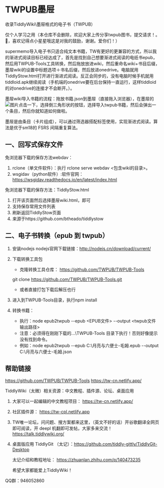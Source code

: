# TWPUB墨屉
收录TiddlyWiki\墨屉格式的电子书（TWPUB）

仅个人学习之用（本仓库不会删除，欢迎大家上传分享twpub图书，提交请求！。🙂，喜欢记得点小星星哦这是对我的鼓励，谢谢。爱你们！）

supermemo导入电子书只适合纯文本书籍，TW有更好的更兼容的方式，所以我的渐进式阅读目标已经达成了，首先是找到自己想要渐进式阅读的电纸书epub，然后用TWPUB-Tools工具转换，然后拖放放进wiki，然后重命名wiki+书目后缀，墨屉wiki的设置中标题选项＋书名后缀，然后放进onedrive。电脑就用TiddlyStow.html打开进行渐进式阅读。反正会同步的，没有电脑时候手机就用tiddloid.apk继续阅读（手机端的onedrive要在后台保持一直运行，这样tiddloid的对onedrive的连接才不会断开。）。

墨屉wiki导入书籍的流程：拖放书籍.json到墨屉（直接拖入浏览器），在墨屉的![图片](https://user-images.githubusercontent.com/32425955/166909870-f4871de5-c2f3-4c58-b7e4-cec6aeb66b0d.png)点击一下，选择倒三角形状的按钮，选择导入twpub书籍，然后会弹出一个条目，然后你就知道如何做啦。

墨屉是由条目（卡片组成），可以通过筛选器搭配标签使用，实现渐进式阅读。算法是优于sm18的 FSRS 间隔重复算法。



## 一、回写式保存文件

免浏览器下载的保存方法webdav：
1. rclone（单文件软件）：执行 rclone serve webdav <包含wiki的目录>。
2. wsgidav（python软件）:软件官网：https://wsgidav.readthedocs.io/en/latest/index.html


免浏览器下载的保存方法：TiddlyStow.html
1. 打开该页面然后选择墨屉wiki.html，即可
2. 支持保存常用文件列表
3. 刷新返回TiddlyStow页面
4. 来源于https://github.com/btheado/tiddlystow



## 二、电子书转换（epub 到 twpub）

1. 安装nodejs
   nodejs官网下载链接：http://nodejs.cn/download/current/

2. 下载转换工具包
   
   - 克隆转换工具仓库： https://github.com/TWPUB/TWPUB-Tools
   
   git clone https://github.com/TWPUB/TWPUB-Tools.git
   
   - 或者直接打包下载后解压也行

3. 进入到TWPUB-Tools目录，执行npm install
4. 转换书籍：
    - 执行：node epub2twpub --epub <EPUB文件> --output <twpub文件输出路径>
    - 注意：必须得在刚刚下载的...\TWPUB-Tools 目录下执行！否则好像提示没有找到命令。
    - 例如：node epub2twpub --epub C:\月亮与六便士-毛姆.epub --output C:\月亮与六便士-毛姆.json



## 帮助链接

https://github.com/TWPUB/TWPUB-Tools
https://tw-cn.netlify.app/


TiddlyWiki（太微）相关资源：中文教程、插件源、论坛、桌面应用
1. 大家可以一起编辑的中文教程项目： https://tw-cn.netlify.app/
2. 社区插件源： https://tw-cpl.netlify.app
3. TW唯一论坛，问问题、搜方案都来这里，（英文不好的话）开谷歌翻译全网页即可阅读，开 deepl 机翻即可发帖，大家多来交流！ https://talk.tiddlywiki.org/
4. 桌面版应用 TiddlyGit （太记）：https://github.com/tiddly-gittly/TiddlyGit-Desktop

   太记介绍和教程地址： https://zhuanlan.zhihu.com/p/140473235
   
   希望大家都能爱上TiddlyWiki！

QQ群：946052860
